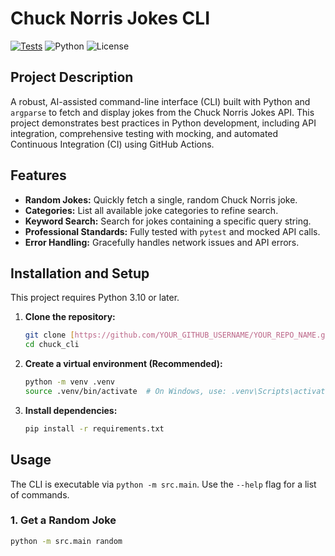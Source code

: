 # Chuck Norris Jokes CLI
[![Tests](https://github.com/MilesMob/Midterm/actions/workflows/tests.yml/badge.svg)](https://github.com/MilesMob/Midterm/actions/workflows/tests.yml)
![Python](https://img.shields.io/badge/python-3.10+-blue.svg)
![License](https://img.shields.io/badge/license-MIT-green.svg)

## Project Description

A robust, AI-assisted command-line interface (CLI) built with Python and `argparse` to fetch and display jokes from the Chuck Norris Jokes API. This project demonstrates best practices in Python development, including API integration, comprehensive testing with mocking, and automated Continuous Integration (CI) using GitHub Actions.

## Features

* **Random Jokes:** Quickly fetch a single, random Chuck Norris joke.
* **Categories:** List all available joke categories to refine search.
* **Keyword Search:** Search for jokes containing a specific query string.
* **Professional Standards:** Fully tested with `pytest` and mocked API calls.
* **Error Handling:** Gracefully handles network issues and API errors.

## Installation and Setup

This project requires Python 3.10 or later.

1.  **Clone the repository:**
    ```bash
    git clone [https://github.com/YOUR_GITHUB_USERNAME/YOUR_REPO_NAME.git](https://github.com/YOUR_GITHUB_USERNAME/YOUR_REPO_NAME.git)
    cd chuck_cli
    ```

2.  **Create a virtual environment (Recommended):**
    ```bash
    python -m venv .venv
    source .venv/bin/activate  # On Windows, use: .venv\Scripts\activate
    ```

3.  **Install dependencies:**
    ```bash
    pip install -r requirements.txt
    ```

## Usage

The CLI is executable via `python -m src.main`. Use the `--help` flag for a list of commands.

### 1. Get a Random Joke

```bash
python -m src.main random